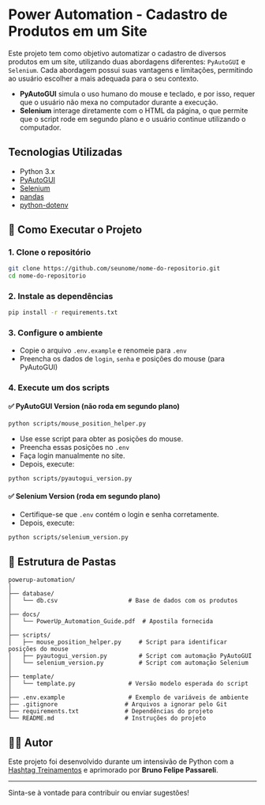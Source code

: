 # Power Automation - Cadastro de Produtos em um Site

Este projeto tem como objetivo automatizar o cadastro de diversos produtos em um site, utilizando duas abordagens diferentes: `PyAutoGUI` e `Selenium`. Cada abordagem possui suas vantagens e limitações, permitindo ao usuário escolher a mais adequada para o seu contexto.

- **PyAutoGUI** simula o uso humano do mouse e teclado, e por isso, requer que o usuário não mexa no computador durante a execução.
- **Selenium** interage diretamente com o HTML da página, o que permite que o script rode em segundo plano e o usuário continue utilizando o computador.

## Tecnologias Utilizadas

- Python 3.x
- [PyAutoGUI](https://pypi.org/project/PyAutoGUI/)
- [Selenium](https://pypi.org/project/selenium/)
- [pandas](https://pypi.org/project/pandas/)
- [python-dotenv](https://pypi.org/project/python-dotenv/)

## 🚀 Como Executar o Projeto

### 1. Clone o repositório
```bash
git clone https://github.com/seunome/nome-do-repositorio.git
cd nome-do-repositorio
```

### 2. Instale as dependências
```bash
pip install -r requirements.txt
```

### 3. Configure o ambiente
- Copie o arquivo `.env.example` e renomeie para `.env`
- Preencha os dados de `login`, `senha` e posições do mouse (para PyAutoGUI)

### 4. Execute um dos scripts

#### ✅ PyAutoGUI Version (não roda em segundo plano)
```bash
python scripts/mouse_position_helper.py
```
- Use esse script para obter as posições do mouse.
- Preencha essas posições no `.env`
- Faça login manualmente no site.
- Depois, execute:
```bash
python scripts/pyautogui_version.py
```

#### ✅ Selenium Version (roda em segundo plano)
- Certifique-se que `.env` contém o login e senha corretamente.
- Depois, execute:
```bash
python scripts/selenium_version.py
```

## 📁 Estrutura de Pastas

```
powerup-automation/
│
├── database/
│   └── db.csv                    # Base de dados com os produtos
│
├── docs/
│   └── PowerUp_Automation_Guide.pdf  # Apostila fornecida
│
├── scripts/
│   ├── mouse_position_helper.py     # Script para identificar posições do mouse
│   ├── pyautogui_version.py         # Script com automação PyAutoGUI
│   └── selenium_version.py          # Script com automação Selenium
│
├── template/
│   └── template.py               # Versão modelo esperada do script
│
├── .env.example                  # Exemplo de variáveis de ambiente
├── .gitignore                   # Arquivos a ignorar pelo Git
├── requirements.txt             # Dependências do projeto
└── README.md                    # Instruções do projeto
```

## 🙋‍♂️ Autor

Este projeto foi desenvolvido durante um intensivão de Python com a [Hashtag Treinamentos](https://portalhashtag.com/) e aprimorado por **Bruno Felipe Passareli**.

---
Sinta-se à vontade para contribuir ou enviar sugestões!